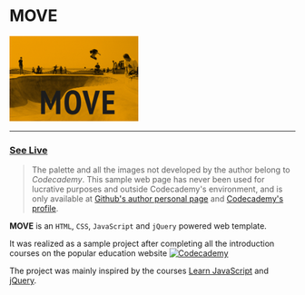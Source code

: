 # MOVE

<a href="https://gabrielecanepa.github.io/move" target="_blank"><img src="img/thumbnail.jpg" height="150" alt="" title="MOVE"/></a>

---

### [See Live](https://gabrielecanepa.github.io/move)

> The palette and all the images not developed by the author belong to *Codecademy*. This sample web page has never been used for lucrative purposes and outside Codecademy's environment, and is only available at [Github's author personal page](https://www.github.com/gabrielecanepa) and [Codecademy's profile](https://www.codecademy.com/gabrielecanepa).

**MOVE** is an `HTML`, `CSS`, `JavaScript` and `jQuery` powered web template.

It was realized as a sample project after completing all the introduction courses on the popular education website <a href="https://www.codecademy.com" target="_blank"><img src="http://s3.amazonaws.com/codecademy-blog/assets/logo_blue_dark.png" height="20" alt="Codecademy" title="Codecademy"/></a>

The project was mainly inspired by the courses [Learn JavaScript](https://www.codecademy.com/learn/learn-javascript) and [jQuery](https://www.codecademy.com/learn/jquery).
